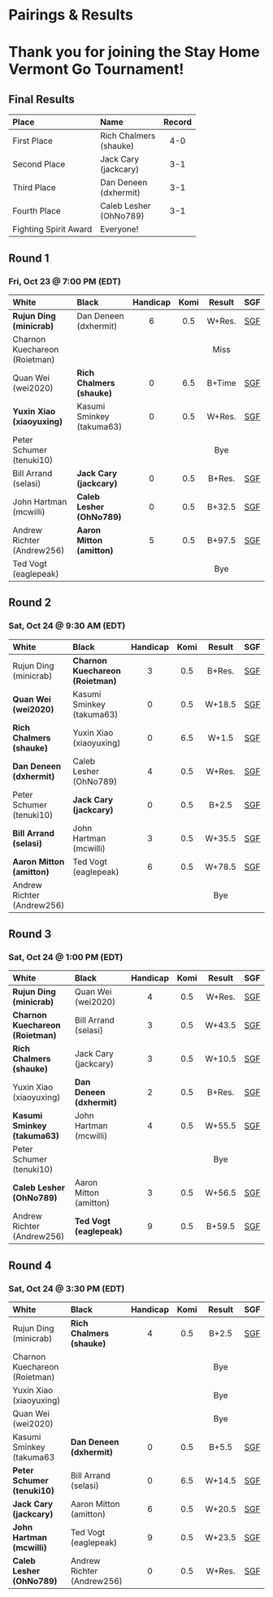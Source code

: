 # Pairings & Results

# Thank you for joining the Stay Home Vermont Go Tournament!

## Final Results

| Place                      | Name                                               | Record | 
|:-----                      |:-----                                              |:--------:|
| First Place            | Rich Chalmers <br/>(shauke)                    | 4-0      |
| Second Place            | Jack Cary <br/>(jackcary)                    | 3-1     |
| Third Place            | Dan Deneen	<br/>(dxhermit)                     | 3-1      |
| Fourth Place            | Caleb Lesher <br/>(OhNo789)                    | 3-1      |
| Fighting Spirit Award            | Everyone!                    | |


## Round 1
### Fri, Oct 23 @	7:00 PM (EDT)

| White                      | Black                                              | Handicap | Komi | Result | SGF |
|:-----                      |:-----                                              |:--------:|:----:|:------:|:---:|
| **Rujun Ding <br/>(minicrab)**         | Dan Deneen	<br/>(dxhermit)             | 6        | 0.5  | W+Res. |  [SGF](/assets/sgf/r1/minicrab-dxhermit.sgf)   |
| Charnon Kuechareon <br/>(Roietman)     |                                        |          |      | Miss   |      |
| Quan Wei <br/>(wei2020)                | **Rich Chalmers <br/>(shauke)**        | 0        | 6.5  | B+Time | [SGF](/assets/sgf/r1/wei2020-shauke.sgf)    |
| **Yuxin Xiao <br/>(xiaoyuxing)**       | Kasumi Sminkey <br/>(takuma63)         | 0        | 0.5  | W+Res. | [SGF](/assets/sgf/r1/xiaoyuxing-takuma63.sgf)    |
| Peter Schumer <br/>(tenuki10)          |                                        |          |      | Bye    |     |
| Bill Arrand <br/>(selasi)              | **Jack Cary <br/>(jackcary)**          | 0        | 0.5  | B+Res. | [SGF](/assets/sgf/r1/selasi-jackcary.sgf)    |
| John Hartman <br/>(mcwilli)            | **Caleb Lesher <br/>(OhNo789)**        | 0        | 0.5  | B+32.5 | [SGF](/assets/sgf/r1/mcwilli-OhNo789.sgf)    |
| Andrew Richter <br/>(Andrew256)        | **Aaron Mitton <br/>(amitton)**        | 5        | 0.5  | B+97.5 | [SGF](/assets/sgf/r1/Andrew256-amitton.sgf)    |
| Ted Vogt <br/>(eaglepeak)              |                                        |          |      | Bye    |     |

## Round 2
### Sat, Oct 24	@ 9:30 AM (EDT)

| White                      | Black                                                 | Handicap | Komi | Result | SGF |
|:-----                      |:-----                                                 |:--------:|:----:|:------:|:---:|
| Rujun Ding <br/>(minicrab)          | **Charnon Kuechareon <br/>(Roietman)**       | 3        | 0.5  | B+Res. | [SGF](/assets/sgf/r2/minicrab-roietman.sgf)     |
| **Quan Wei <br/>(wei2020)**         | Kasumi Sminkey <br/>(takuma63)               | 0        | 0.5  | W+18.5 | [SGF](/assets/sgf/r2/wei2020-takuma63.sgf)    |
| **Rich Chalmers <br/>(shauke)**     | Yuxin Xiao <br/>(xiaoyuxing)                 | 0        | 6.5  | W+1.5  | [SGF](/assets/sgf/r2/shauke-xiaoyuxing.sgf)    |
| **Dan Deneen	<br/>(dxhermit)**     | Caleb Lesher <br/>(OhNo789)                  | 4        | 0.5  | W+Res. | [SGF](/assets/sgf/r2/dxhermit-OhNo789.sgf)    |
| Peter Schumer <br/>(tenuki10)       | **Jack Cary <br/>(jackcary)**                | 0        | 0.5  | B+2.5  | [SGF](/assets/sgf/r2/tenuki10-jackcary.sgf)    |
| **Bill Arrand <br/>(selasi)**       | John Hartman <br/>(mcwilli)                  | 3        | 0.5  | W+35.5 | [SGF](/assets/sgf/r2/selasi-mcwilli.sgf)   |
| **Aaron Mitton <br/>(amitton)**     | Ted Vogt <br/>(eaglepeak)                    | 6        | 0.5  | W+78.5 | [SGF](/assets/sgf/r2/amitton-eaglepeak.sgf)   |
| Andrew Richter <br/>(Andrew256)     |                                              |          |      | Bye    |     |



## Round 3
### Sat, Oct 24	@ 1:00 PM (EDT)

| White                      | Black                                                 | Handicap | Komi | Result | SGF |
|:-----                      |:-----                                                 |:--------:|:----:|:------:|:---:|
| **Rujun Ding <br/>(minicrab)**          | Quan Wei <br/>(wei2020)                  | 4        | 0.5  | W+Res.       | [SGF](/assets/sgf/r3/minicrab-wei2020.sgf)    |
| **Charnon Kuechareon <br/>(Roietman)**  | Bill Arrand <br/>(selasi)                | 3        | 0.5  | W+43.5       | [SGF](/assets/sgf/r3/roietman-selasi.sgf)      |
| **Rich Chalmers <br/>(shauke)**         | Jack Cary <br/>(jackcary)                | 3        | 0.5  | W+10.5       | [SGF](/assets/sgf/r3/shauke-jackcary.sgf)      |
| Yuxin Xiao <br/>(xiaoyuxing)            | **Dan Deneen	<br/>(dxhermit)**          | 2        | 0.5  | B+Res.       | [SGF](/assets/sgf/r3/xiaoyuxing-dxhermit.sgf)      |
| **Kasumi Sminkey <br/>(takuma63)**      | John Hartman <br/>(mcwilli)              | 4        | 0.5  | W+55.5       | [SGF](/assets/sgf/r3/takuma63-mcwilli.sgf)      |
| Peter Schumer <br/>(tenuki10)           |                                          |          |      | Bye          |     |
| **Caleb Lesher <br/>(OhNo789)**         | Aaron Mitton <br/>(amitton)              | 3        | 0.5  | W+56.5       | [SGF](/assets/sgf/r3/OhNo789-amitton.sgf)      |
| Andrew Richter <br/>(Andrew256)         | **Ted Vogt <br/>(eaglepeak)**            | 9        | 0.5  | B+59.5       | [SGF](/assets/sgf/r3/Andrew256-eaglepeak.sgf)      |


## Round 4
### Sat, Oct 24	@ 3:30 PM (EDT)

| White                      | Black                                                 | Handicap | Komi | Result | SGF |
|:-----                      |:-----                                                 |:--------:|:----:|:------:|:---:|
| Rujun Ding <br/>(minicrab)          | **Rich Chalmers <br/>(shauke)**              | 4        | 0.5  | B+2.5  | [SGF](/assets/sgf/r4/minicrab-shauke.sgf)      |
| Charnon Kuechareon <br/>(Roietman)  |                                              |          |      |    Bye |     |
| Yuxin Xiao <br/>(xiaoyuxing)        |                                              |          |      |    Bye |     |
| Quan Wei <br/>(wei2020)             |                                              |          |      |    Bye |     |
| Kasumi Sminkey <br/>(takuma63       | **Dan Deneen	<br/>(dxhermit)**              | 0        | 0.5  |  B+5.5 | [SGF](/assets/sgf/r4/takuma63-dxhermit.sgf)     |
| **Peter Schumer <br/>(tenuki10)**   | Bill Arrand <br/>(selasi)                    | 0        | 6.5  | W+14.5 | [SGF](/assets/sgf/r4/tenuki10-selasi.sgf)    |
| **Jack Cary <br/>(jackcary)**       | Aaron Mitton <br/>(amitton)                  | 6        | 0.5  | W+20.5 | [SGF](/assets/sgf/r4/jackcary-amitton.sgf)    |
| **John Hartman <br/>(mcwilli)**     | Ted Vogt <br/>(eaglepeak)                    | 9        | 0.5  | W+23.5 | [SGF](/assets/sgf/r4/mcwilli-eaglepeak.sgf)    |
| **Caleb Lesher <br/>(OhNo789)**     | Andrew Richter <br/>(Andrew256)              | 0        | 0.5  | W+Res. | [SGF](/assets/sgf/r4/OhNo789-Andrew256.sgf)    |


